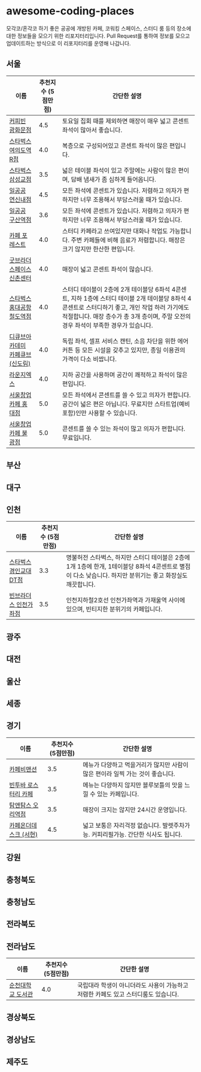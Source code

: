 # awesome-coding-places

모각코/혼각코 하기 좋은 공공에 개방된 카페, 코워킹 스페이스, 스터디 룸 등의 장소에 대한 정보들을 모으기 위한 리포지터리입니다. Pull Request를 통하여 정보를 모으고 업데이트하는 방식으로 이 리포지터리를 운영해 나갑니다.

## 서울


| 이름 | 추천지수 (5점만점) | 간단한 설명 |
| ---- | ------------------ | ----------- |
| [커피빈 광화문점](http://naver.me/F5uHKtbd) | 4.5 | 토요일 집회 때를 제외하면 매장이 매우 넓고 콘센트 좌석이 많아서 좋습니다. |
| [스타벅스 여의도역R점](http://naver.me/Fx5KJoID) | 4.0 | 복층으로 구성되어있고 콘센트 좌석이 많은 편입니다. |
| [스타벅스 삼성교점](http://naver.me/5ZTp5QSq) | 3.5 | 넓은 테이블 좌석이 있고 주말에는 사람이 많은 편이며, 담배 냄새가 좀 심하게 들어옵니다. |
| [일공공 연신내점](http://naver.me/Firpun9y) | 4.5 | 모든 좌석에 콘센트가 있습니다. 저렴하고 의자가 편하지만 너무 조용해서 부담스러울 때가 있습니다. |
| [일공공 구산역점](http://naver.me/xC8phK35) | 3.6 | 모든 좌석에 콘센트가 있습니다. 저렴하고 의자가 편하지만 너무 조용해서 부담스러울 때가 있습니다. |
| [카페 포레스트](http://naver.me/5MsOrmgb) | 4.0 | 스터디 카페라고 쓰여있지만 대화나 작업도 가능합니다. 주변 카페들에 비해 음료가 저렴합니다. 매장은 크기 않지만 한산한 편입니다. |
| [굿브라더스페이스 신촌센터](http://naver.me/GSBqCGkc) | 4.0 | 매장이 넓고 콘센트 좌석이 많습니다. |
| [스타벅스 홍대공항철도역점](http://naver.me/5tsbefXW) | 4.0 | 스터디 테이블이 2층에 2개 테이블당 6좌석 4콘센트, 지하 1층에 스터디 테이블 2개 테이블당 8좌석 4콘센트로 스터디하기 좋고, 개인 작업 하러 가기에도 적절합니다. 매장 층수가 총 3개 층이며, 주말 오전의 경우 좌석이 부족한 경우가 있습니다. |
| [디큐브아카데미 카페큐브 (신도림)](http://naver.me/555UXhlP) | 4.0 | 독립 좌석, 셀프 서비스 캔틴, 소음 차단을 위한 에어커튼 등 모든 시설을 갖추고 있지만, 종일 이용권의 가격이 다소 비쌉니다. |
| [라운지엑스](http://naver.me/5Cecl2Kv) | 4.0 | 지하 공간을 사용하며 공간이 쾌적하고 좌석이 많은 편입니다. |
| [서울창업카페 홍대점](http://naver.me/GRyxNvZb) | 5.0 | 모든 좌석에서 콘센트를 쓸 수 있고 의자가 편합니다. 공간이 넓은 편은 아닙니다. 무료지만 스타트업(예비 포함)인만 사용할 수 있습니다.|
| [서울창업카페 불광점](http://naver.me/GjajXsF6) | 5.0 | 콘센트를 쓸 수 있는 좌석이 많고 의자가 편합니다. 무료입니다.|

## 부산

## 대구

## 인천

| 이름 | 추천지수 (5점만점) | 간단한 설명 |
| ---- | ------------------ | ----------- |
| [스타벅스 경인교대 DT점](http://naver.me/xJvOg7jA) | 3.3 | 명불허전 스타벅스, 하지만 스터디 테이블은 2층에 1개 1층에 한개, 1테이블당 8좌석 4콘센트로 별점이 다소 낮습니다. 하지만 분위기는 좋고 화장실도 깨끗합니다. |
| [빈브라더스 인천가좌점](http://naver.me/FvijejYg) | 3.5 | 인천지하철2호선 인천가좌역과 가재울역 사이에 있으며, 빈티지한 분위기의 카페입니다. |

## 광주

## 대전

## 울산

## 세종

## 경기

| 이름 | 추천지수 (5점만점) | 간단한 설명 |
| ---- | ------------------ | ----------- |
| [카페비맨션](http://naver.me/G7oAHInf) | 3.5 | 메뉴가 다양하고 먹을거리가 많지만 사람이 많은 편이라 일찍 가는 것이 좋습니다. |
| [빈투바 로스터리 카페](http://naver.me/G6ZAkOKR) | 3.5 | 메뉴는 다양하지 않지만 블루보틀의 맛을 느낄 수 있는 카페입니다. |
| [탐앤탐스 오리역점](http://naver.me/5aFt3qy8) | 3.5 | 매장이 크지는 않지만 24시간 운영입니다. |
| [카페온더데스크 (서현)](http://naver.me/5rhzUzaz) | 4.5 | 넓고 보통은 자리걱정 없습니다. 발렛주차가능. 커피리필가능. 간단한 식사도 됩니다. |

## 강원

## 충청북도

## 충청남도

## 전라북도

## 전라남도

| 이름 | 추천지수 (5점만점) | 간단한 설명 |
| ---- | ------------------ | ----------- |
| [순천대학교 도서관](http://naver.me/GqOhEJxX) | 4.0 | 국립대라 학생이 아니더라도 사용이 가능하고 저렴한 카페도 있고 스터디룸도 있습니다. |

## 경상북도

## 경상남도

## 제주도
